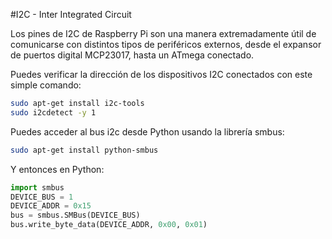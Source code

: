 <!--
---
name: I2C
description: Pines de i2c de Rasberry Pi
pin:
  '3':
    name: Datos
    direction: ambas
    active: alto (encendido)
  '5':
    name: Reloj
    direction: ambas
    active: alto (encendido)
  '27':
    name: Datos EEPROM
    direction: ambas
    active: alto (encendido)
  '28':
    name: Reloj EEPROM
    direction: ambas
    active: alto (encendido)

-->
#I2C - Inter Integrated Circuit

Los pines de I2C de Raspberry Pi son una manera extremadamente útil de comunicarse con distintos tipos de periféricos externos, desde el
expansor de puertos digital MCP23017, hasta un ATmega conectado.

Puedes verificar la dirección de los dispositivos I2C conectados con este simple comando:

```bash
sudo apt-get install i2c-tools
sudo i2cdetect -y 1
```
Puedes acceder al bus i2c desde Python usando la librería smbus:

```bash
sudo apt-get install python-smbus
```

Y entonces en Python:

```python
import smbus
DEVICE_BUS = 1
DEVICE_ADDR = 0x15
bus = smbus.SMBus(DEVICE_BUS)
bus.write_byte_data(DEVICE_ADDR, 0x00, 0x01)
```
